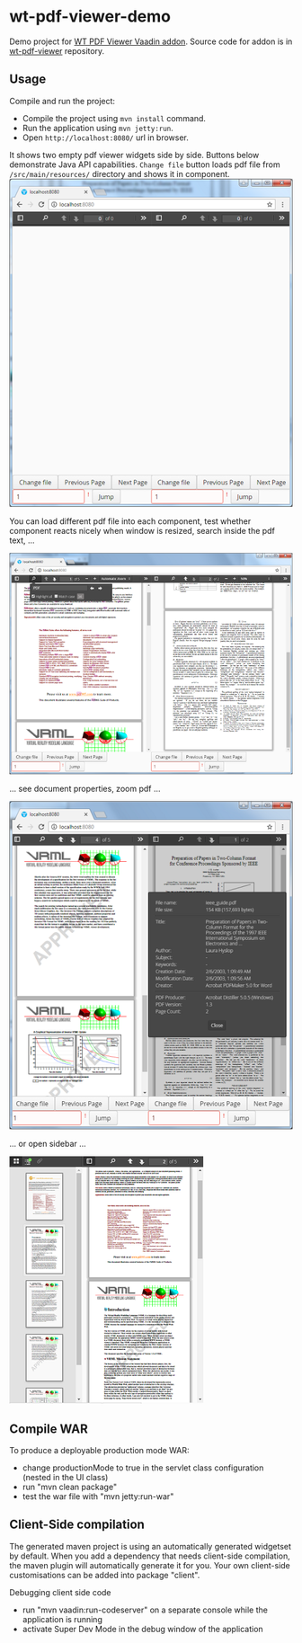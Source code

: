 # wt-pdf-viewer-demo

Demo project for [WT PDF Viewer Vaadin addon](https://vaadin.com/directory#!addon/wt-pdf-viewer). Source code for addon is in [wt-pdf-viewer](https://github.com/WhitesteinTechnologies/wt-pdf-viewer) repository.


## Usage
Compile and run the project:
* Compile the project using `mvn install` command. 
* Run the application using `mvn jetty:run`. 
* Open `http://localhost:8080/` url in browser.

It shows two empty pdf viewer widgets side by side. Buttons below demonstrate Java API capabilities. `Change file` button loads pdf file from `/src/main/resources/` directory and shows it in component. 
![Two empty widgets](/screenshots/demo-empty.png?raw=true "Two empty widgets")

You can load different pdf file into each component, test whether component reacts nicely when window is resized, search inside the pdf text, ...

![Search inside pdf](/screenshots/demo-search.png?raw=true "Search inside document")

... see document properties, zoom pdf ...

![Show pdf properties](/screenshots/demo-document-properties.png?raw=true "Show pdf properties")

... or open sidebar ...

![Thumbnails in sidebar](/screenshots/demo-sidebar-thumbnails.png?raw=true "Thumbnails in sidebar")


## Compile WAR
To produce a deployable production mode WAR:
- change productionMode to true in the servlet class configuration (nested in the UI class)
- run "mvn clean package"
- test the war file with "mvn jetty:run-war"

## Client-Side compilation
The generated maven project is using an automatically generated widgetset by default. 
When you add a dependency that needs client-side compilation, the maven plugin will 
automatically generate it for you. Your own client-side customisations can be added into
package "client".

Debugging client side code
  - run "mvn vaadin:run-codeserver" on a separate console while the application is running
  - activate Super Dev Mode in the debug window of the application

